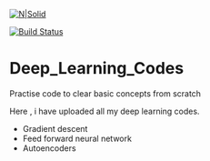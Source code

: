 [![N|Solid](https://cldup.com/dTxpPi9lDf.thumb.png)](https://nodesource.com/products/nsolid)

[![Build Status](https://travis-ci.org/joemccann/dillinger.svg?branch=master)](https://travis-ci.org/joemccann/dillinger)

# Deep_Learning_Codes
Practise code to clear basic concepts from scratch 

Here , i have uploaded all my deep learning codes.

  - Gradient descent
  - Feed forward neural network
  - Autoencoders

